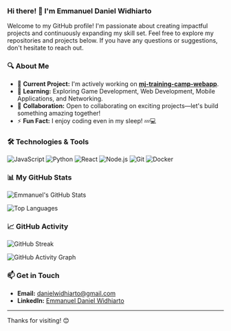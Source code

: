 ### Hi there! 👋 I'm Emmanuel Daniel Widhiarto

Welcome to my GitHub profile! I'm passionate about creating impactful projects and continuously expanding my skill set. Feel free to explore my repositories and projects below. If you have any questions or suggestions, don't hesitate to reach out.

### 🔍 About Me

- 🔭 **Current Project:** I'm actively working on [**mj-training-camp-webapp**](https://github.com/danielwidhiarto/mj-training-camp-webapp).
- 🌱 **Learning:** Exploring Game Development, Web Development, Mobile Applications, and Networking.
- 👯 **Collaboration:** Open to collaborating on exciting projects—let's build something amazing together!
- ⚡ **Fun Fact:** I enjoy coding even in my sleep! 💤💻

### 🛠️ Technologies & Tools

![JavaScript](https://img.shields.io/badge/-JavaScript-F7DF1E?logo=javascript&logoColor=black)
![Python](https://img.shields.io/badge/-Python-3776AB?logo=python&logoColor=white)
![React](https://img.shields.io/badge/-React-61DAFB?logo=react&logoColor=black)
![Node.js](https://img.shields.io/badge/-Node.js-339933?logo=node.js&logoColor=white)
![Git](https://img.shields.io/badge/-Git-F05032?logo=git&logoColor=white)
![Docker](https://img.shields.io/badge/-Docker-2496ED?logo=docker&logoColor=white)

### 📊 My GitHub Stats

![Emmanuel's GitHub Stats](https://github-readme-stats.vercel.app/api?username=danielwidhiarto&show_icons=true&theme=dracula&hide_border=true)

![Top Languages](https://github-readme-stats.vercel.app/api/top-langs/?username=danielwidhiarto&theme=dracula&show_icons=true&hide_border=true&layout=compact)

### 📈 GitHub Activity

![GitHub Streak](https://github-readme-streak-stats.herokuapp.com/?user=danielwidhiarto&theme=dracula&hide_border=true)

![GitHub Activity Graph](https://activity-graph.herokuapp.com/graph?username=danielwidhiarto&theme=dracula&hide_border=true)

### 📫 Get in Touch

- **Email:** [danielwidhiarto@gmail.com](mailto:danielwidhiarto@gmail.com)
- **LinkedIn:** [Emmanuel Daniel Widhiarto](https://www.linkedin.com/in/danielwidhiarto/)

---

Thanks for visiting! 😊
